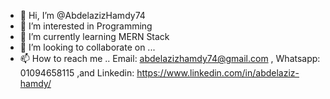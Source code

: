 - 👋 Hi, I’m @AbdelazizHamdy74
- 👀 I’m interested in Programming
- 🌱 I’m currently learning MERN Stack
- 💞️ I’m looking to collaborate on ...
- 📫 How to reach me .. Email: abdelazizhamdy74@gmail.com ,
                         Whatsapp: 01094658115 ,and
                         Linkedin: https://www.linkedin.com/in/abdelaziz-hamdy/
<!---
AbdelazizHamdy74/AbdelazizHamdy74 is a ✨ special ✨ repository because its `README.md` (this file) appears on your GitHub profile.
You can click the Preview link to take a look at your changes.
--->

